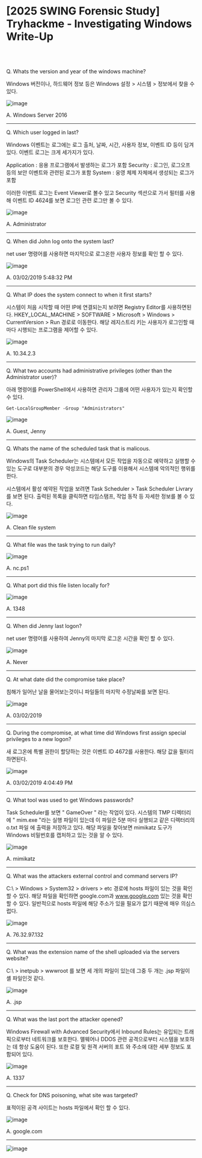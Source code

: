<!DOCTYPE html>
<html>
<head>
        <link rel="stylesheet" type="text/css" href="sytle.css">
</head>
<body>
        <h1>[2025 SWING Forensic Study] Tryhackme - Investigating Windows Write-Up</h1>
</body>
<br>
<br>
</html>

Q. Whats the version and year of the windows machine?

Windows 버전이나, 하드웨어 정보 등은 Windows 설정 > 시스템 > 정보에서 찾을 수 있다.

![image](https://github.com/user-attachments/assets/1387c652-0f1b-49fa-990a-8dabf2a4c5be)

A. Windows Server 2016

---
Q. Which user logged in last?

Windows 이벤트는 로그에는 로그 출처, 날짜, 시간, 사용자 정보, 이벤트 ID 등이 담겨 있다. 
이벤트 로그는 크게 세가지가 있다.

Application : 응용 프로그램에서 발생하는 로그가 포함
Security : 로그인, 로그오프 등의 보안 이벤트와 관련된 로그가 포함
System : 웅영 체제 자체에서 생성되는 로그가 포함

이러한 이벤트 로그는 Event Viewer로 볼수 있고 Security 섹션으로 가서 필터를 사용해 이벤트 ID 4624를 보면 로그인 관련 로그만 볼 수 있다.

![image](https://github.com/user-attachments/assets/94e093c9-b34a-480b-8ef8-0af881853e74)

A. Administrator

---
Q. When did John log onto the system last?

net user 명령어를 사용하면 마지막으로 로그온한 사용자 정보를 확인 할 수 있다. 

![image](https://github.com/user-attachments/assets/1eddb415-40a1-414f-a30d-7e4989d5580f)

A. 03/02/2019 5:48:32 PM

---
Q. What IP does the system connect to when it first starts?

시스템이 처음 시작할 때 어떤 IP에 연결되는지 보려면 Registry Editor를 사용하면된다.
HKEY_LOCAL_MACHINE > SOFTWARE > Microsoft > Windows > CurrentVersion > Run 경로로 이동한다.
해당 레지스트리 키는 사용자가 로그인할 때마다 시행되는 프로그램을 제어할 수 있다. 

![image](https://github.com/user-attachments/assets/3d56156f-ea48-43ae-b217-eda3977d39b4)


A. 10.34.2.3

---
Q. What two accounts had administrative privileges (other than the Administrator user)?

아래 명령어를 PowerShell에서 사용하면 관리자 그룹에 어떤 사용자가 있는지 확인할 수 있다.
```
Get-LocalGroupMember -Group "Administrators"
```

![image](https://github.com/user-attachments/assets/2b7ee2c2-fb5c-4bb6-9603-161e06d80573)

A. Guest, Jenny

---
Q. Whats the name of the scheduled task that is malicous.

Windows의 Task Scheduler는 시스템에서 모든 작업을 자동으로 예약하고 실행할 수 있는 도구로 
대부분의 경우 악성코드는 해당 도구를 이용해서 시스템에 악의적인 행위를 한다.

시스템에서 활성 예약된 작업을 보려면 Task Scheduler > Task Scheduler Livrary 를 보면 된다.
출력된 목록을 클릭하면 타임스탬프, 작업 동작 등 자세한 정보를 볼 수 있다.

![image](https://github.com/user-attachments/assets/f5329dd0-b220-4ed5-950b-c0fc8d34b24e)

A. Clean file system

---
Q. What file was the task trying to run daily?

![image](https://github.com/user-attachments/assets/d4ab0213-16cc-45fa-90cd-008e32f287c9)

A. nc.ps1

---
Q. What port did this file listen locally for?

![image](https://github.com/user-attachments/assets/87978c47-ae83-44e4-a458-db96c3b70e3c)

A. 1348

---
Q. When did Jenny last logon?

net user 명령어를 사용하여 Jenny의 마지막 로그온 시간을 확인 할 수 있다. 

![image](https://github.com/user-attachments/assets/79d3e4c3-7f97-4f2d-b054-93df46f8981e)

A. Never

---
Q. At what date did the compromise take place?

침해가 일어난 날을 물어보는것이니 파일들의 마지막 수정날짜를 보면 된다.

![image](https://github.com/user-attachments/assets/aca6c526-f0ad-43bc-addf-bfe015260013)

A. 03/02/2019

----
Q. During the compromise, at what time did Windows first assign special privileges to a new logon?

새 로그온에 특별 권한이 할당하는 것은 이벤트 ID 4672를 사용한다. 해당 값을 필터리하면된다.

![image](https://github.com/user-attachments/assets/77663536-4ef4-4a92-98d5-d96d34a860bd)

A. 03/02/2019 4:04:49 PM

----
Q. What tool was used to get Windows passwords?

Task Scheduler를 보면 " GameOver " 라는 작업이 있다.
시스템의 TMP 디렉터리에 " mim.exe "라는 실행 파일이 있는데 이 파일은 5분 마다 실행되고 같은 디렉터리의 o.txt 파일 에 출력을 저장하고 있다.
해당 파일을 찾아보면 mimikatz 도구가 Windows 비밀번호를 캡처하고 있는 것을 알 수 있다.

![image](https://github.com/user-attachments/assets/7bc54678-c57b-4a82-9651-cd29c70c910e)

A. mimikatz

---
Q. What was the attackers external control and command servers IP?

C:\ > Windows > System32 > drivers > etc 경로에 hosts 파일이 있는 것을 확인 할 수 있다. 
해당 파일을 확인하면 google.com과 www.google.com 있는 것을 확인 할 수 있다. 
일반적으로 hosts 파일에 해당 주소가 있을 필요가 없기 때문에 매우 의심스럽다.

![image](https://github.com/user-attachments/assets/1eaa5245-5db7-467d-b4f3-1cf94155db3a)

A. 76.32.97.132

---
Q. What was the extension name of the shell uploaded via the servers website?

C:\ > inetpub > wwwroot 를 보면 세 개의 파일이 있는데 그중 두 개는 .jsp 파일이 셸 파일인것 같다.

![image](https://github.com/user-attachments/assets/3ad893f6-de37-4d91-9f33-3ceef4c4557b)

A. .jsp

---
Q. What was the last port the attacker opened?

Windows Firewall with Advanced Security에서 Inbound Rules는 유입되는 트래픽으로부터 네트워크를 보호한다.
맬웨어나 DDOS 관련 공격으로부터 시스템을 보호하는 데 항상 도움이 된다. 
또한 로컬 및 원격 서버의 포트 와 주소에 대한 세부 정보도 포함되어 있다.

![image](https://github.com/user-attachments/assets/08d7a155-5908-44f9-8c33-a0c1155f15df)

A. 1337

---
Q. Check for DNS poisoning, what site was targeted?

표적이된 공격 사이트는 hosts 파일에서 확인 할 수 있다.

![image](https://github.com/user-attachments/assets/bca0a38a-c3fa-40cd-af2e-8680ca7093ab)

A. google.com

---

![image](https://github.com/user-attachments/assets/0ec9df67-149a-478f-9fad-6f21e3f1309d)







